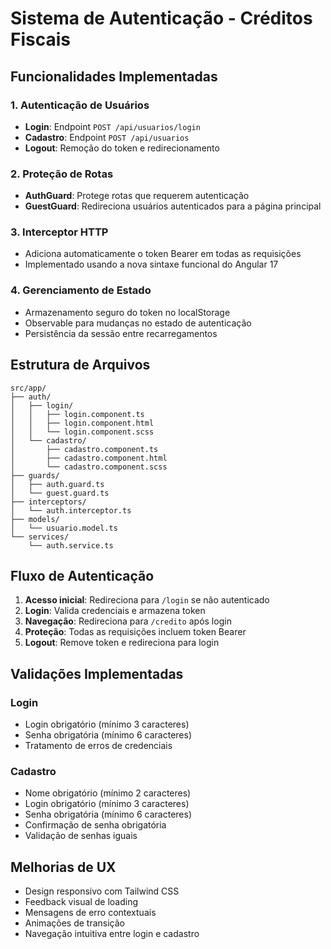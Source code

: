 # Sistema de Autenticação - Créditos Fiscais

## Funcionalidades Implementadas

### 1. Autenticação de Usuários

- **Login**: Endpoint `POST /api/usuarios/login`
- **Cadastro**: Endpoint `POST /api/usuarios`
- **Logout**: Remoção do token e redirecionamento

### 2. Proteção de Rotas

- **AuthGuard**: Protege rotas que requerem autenticação
- **GuestGuard**: Redireciona usuários autenticados para a página principal

### 3. Interceptor HTTP

- Adiciona automaticamente o token Bearer em todas as requisições
- Implementado usando a nova sintaxe funcional do Angular 17

### 4. Gerenciamento de Estado

- Armazenamento seguro do token no localStorage
- Observable para mudanças no estado de autenticação
- Persistência da sessão entre recarregamentos

## Estrutura de Arquivos

```
src/app/
├── auth/
│   ├── login/
│   │   ├── login.component.ts
│   │   ├── login.component.html
│   │   └── login.component.scss
│   └── cadastro/
│       ├── cadastro.component.ts
│       ├── cadastro.component.html
│       └── cadastro.component.scss
├── guards/
│   ├── auth.guard.ts
│   └── guest.guard.ts
├── interceptors/
│   └── auth.interceptor.ts
├── models/
│   └── usuario.model.ts
└── services/
    └── auth.service.ts
```

## Fluxo de Autenticação

1. **Acesso inicial**: Redireciona para `/login` se não autenticado
2. **Login**: Valida credenciais e armazena token
3. **Navegação**: Redireciona para `/credito` após login
4. **Proteção**: Todas as requisições incluem token Bearer
5. **Logout**: Remove token e redireciona para login

## Validações Implementadas

### Login

- Login obrigatório (mínimo 3 caracteres)
- Senha obrigatória (mínimo 6 caracteres)
- Tratamento de erros de credenciais

### Cadastro

- Nome obrigatório (mínimo 2 caracteres)
- Login obrigatório (mínimo 3 caracteres)
- Senha obrigatória (mínimo 6 caracteres)
- Confirmação de senha obrigatória
- Validação de senhas iguais

## Melhorias de UX

- Design responsivo com Tailwind CSS
- Feedback visual de loading
- Mensagens de erro contextuais
- Animações de transição
- Navegação intuitiva entre login e cadastro
